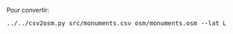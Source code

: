 Pour convertir:

<pre>
../../csv2osm.py src/monuments.csv osm/monuments.osm --lat LAT --lon LONG --csv-encoding latin1 --translator traducteur-monuments.py -f
</pre>
